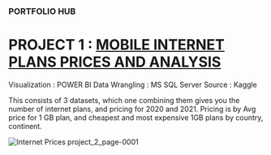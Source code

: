 ### PORTFOLIO HUB

# PROJECT 1 : [MOBILE INTERNET PLANS PRICES AND ANALYSIS](https://github.com/vinidapooh/Internet-Mobile-Plans-Analysis)

Visualization : POWER BI
Data Wrangling : MS SQL Server
Source : Kaggle

This consists of 3 datasets, which one combining them gives you the number of internet plans, and pricing for 2020 and 2021. Pricing is by Avg price for 1 GB plan, and cheapest and most expensive 1GB plans by country, continent.

![Internet Prices project_2_page-0001](https://user-images.githubusercontent.com/25292577/184670302-dfedaff4-9f61-4f94-a649-442c35287d4e.jpg)
